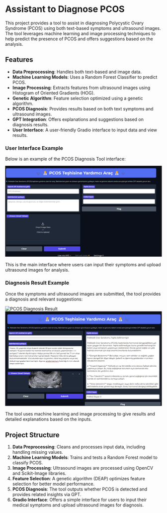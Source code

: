# Assistant to Diagnose PCOS

This project provides a tool to assist in diagnosing Polycystic Ovary Syndrome (PCOS) using both text-based symptoms and ultrasound images. The tool leverages machine learning and image processing techniques to help predict the presence of PCOS and offers suggestions based on the analysis.

## Features
- **Data Preprocessing**: Handles both text-based and image data.
- **Machine Learning Models**: Uses a Random Forest Classifier to predict PCOS.
- **Image Processing**: Extracts features from ultrasound images using Histogram of Oriented Gradients (HOG).
- **Genetic Algorithm**: Feature selection optimized using a genetic algorithm.
- **PCOS Diagnosis**: Provides results based on both text symptoms and ultrasound images.
- **GPT Integration**: Offers explanations and suggestions based on diagnosis results.
- **User Interface**: A user-friendly Gradio interface to input data and view results.

### User Interface Example
Below is an example of the PCOS Diagnosis Tool interface:

![PCOS Diagnosis Tool Interface](anasayfa.png)

This is the main interface where users can input their symptoms and upload ultrasound images for analysis.

### Diagnosis Result Example
Once the symptoms and ultrasound images are submitted, the tool provides a diagnosis and relevant suggestions:

![PCOS Diagnosis Result](teşhisvar.png)
![PCOS Diagnosis Result](teşhisyok.png)

The tool uses machine learning and image processing to give results and detailed explanations based on the inputs.

## Project Structure
1. **Data Preprocessing**: Cleans and processes input data, including handling missing values.
2. **Machine Learning Models**: Trains and tests a Random Forest model to classify PCOS.
3. **Image Processing**: Ultrasound images are processed using OpenCV and Scikit-Image libraries.
4. **Feature Selection**: A genetic algorithm (DEAP) optimizes feature selection for better model performance.
5. **PCOS Diagnosis**: The tool outputs whether PCOS is detected and provides related insights via GPT.
6. **Gradio Interface**: Offers a simple interface for users to input their medical symptoms and upload ultrasound images for diagnosis.
